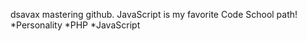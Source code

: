 dsavax mastering github.
JavaScript is my favorite Code School path!
*Personality
*PHP
*JavaScript

